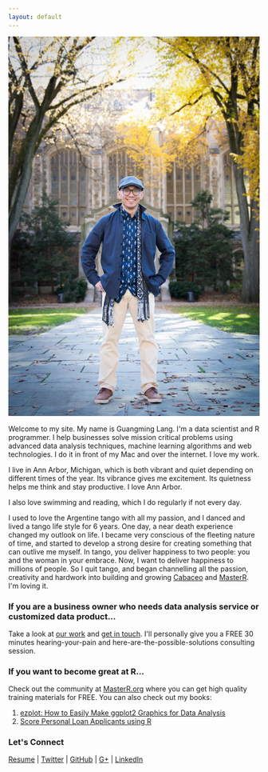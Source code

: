 ```yaml
---
layout: default
---
```

![](image/gmlang.jpg)

Welcome to my site. My name is Guangming Lang. I'm a data scientist and R programmer. I help businesses solve mission critical problems using advanced data analysis techniques, machine learning algorithms and web technologies. I do it in front of my Mac and over the internet. I love my work. 

I live in Ann Arbor, Michigan, which is both vibrant and quiet depending on different times of the year. Its vibrance gives me excitement. Its quietness helps me think and stay productive. I love Ann Arbor. 

I also love swimming and reading, which I do regularly if not every day.

I used to love the Argentine tango with all my passion, and I danced and lived a tango life style for 6 years. One day, a near death experience changed my outlook on life. I became very conscious of the fleeting nature of time, and started to develop a strong desire for creating something that can outlive me myself. In tango, you deliver happiness to two people: you and the woman in your embrace. Now, I want to deliver happiness to millions of people. So I quit tango, and began channelling all the passion, creativity and hardwork into building and growing [Cabaceo](http://cabaceo.com/) and [MasterR](http://masterr.org). I'm loving it.

### If you are a business owner who needs data analysis service or customized data product... 

Take a look at [our work](http://www.cabaceo.com/app.html) and [get in touch](http://www.cabaceo.com/contact.html). I'll personally give you a FREE 30 minutes hearing-your-pain and here-are-the-possible-solutions consulting session. 

### If you want to become great at R...

Check out the community at [MasterR.org](http://masterr.org) where you can get high quality training materials for FREE. You can also check out my books:

1. [ezplot: How to Easily Make ggplot2 Graphics for Data Analysis](https://leanpub.com/ezplot/)
2. [Score Personal Loan Applicants using R](https://leanpub.com/scorepersonalloanapplicantsusingr)

### Let's Connect 
[Resume](http://resume.gmlang.com) | 
[Twitter](http://twitter.com/gmlang) | 
[GitHub](http://github.com/gmlang) | 
[G+](https://plus.google.com/+GuangmingLang/posts) | 
[LinkedIn](https://www.linkedin.com/in/gmlang)